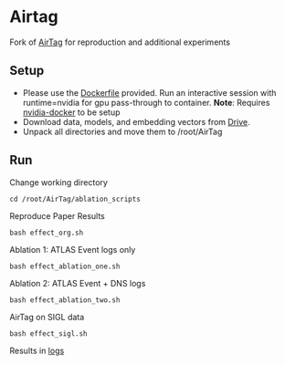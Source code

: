 # Airtag
Fork of [AirTag](https://github.com/dhl123/Airtag-2023) for reproduction and additional experiments

## Setup
- Please use the [Dockerfile](./Dockerfile) provided. Run an interactive session with runtime=nvidia for gpu pass-through to container.
**Note**: Requires [nvidia-docker](https://hub.docker.com/r/tensorflow/tensorflow) to be setup 
- Download data, models, and embedding vectors from [Drive](https://drive.google.com/drive/u/1/folders/1XAvQnCfo1J-OPXdkHYTrKWC3X_XJivS1).
- Unpack all directories and move them to /root/AirTag

## Run
Change working directory
```
cd /root/AirTag/ablation_scripts
```
Reproduce Paper Results
```
bash effect_org.sh
```
Ablation 1: ATLAS Event logs only
```
bash effect_ablation_one.sh
```
Ablation 2: ATLAS Event + DNS logs
```
bash effect_ablation_two.sh
```
AirTag on SIGL data
```
bash effect_sigl.sh
```
Results in [logs](./logs/)
